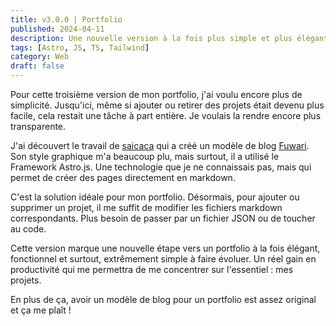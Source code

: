 ```yaml
---
title: v3.0.0 | Portfolio
published: 2024-04-11
description: Une nouvelle version à la fois plus simple et plus élégante
tags: [Astro, JS, TS, Tailwind]
category: Web
draft: false
---
```


<!-- # Portfolio v3 -->

Pour cette troisième version de mon portfolio, j'ai voulu encore plus de simplicité. Jusqu'ici, même si ajouter ou retirer des projets était devenu plus facile, cela restait une tâche à part entière. Je voulais la rendre encore plus transparente.

J'ai découvert le travail de [saicaca](https://github.com/saicaca) qui a créé un modèle de blog [Fuwari](https://github.com/saicaca/fuwari). Son style graphique m'a beaucoup plu, mais surtout, il a utilisé le Framework Astro.js. Une technologie que je ne connaissais pas, mais qui permet de créer des pages directement en markdown.

C'est la solution idéale pour mon portfolio. Désormais, pour ajouter ou supprimer un projet, il me suffit de modifier les fichiers markdown correspondants. Plus besoin de passer par un fichier JSON ou de toucher au code.

Cette version marque une nouvelle étape vers un portfolio à la fois élégant, fonctionnel et surtout, extrêmement simple à faire évoluer. Un réel gain en productivité qui me permettra de me concentrer sur l'essentiel : mes projets.

En plus de ça, avoir un modèle de blog pour un portfolio est assez original et ça me plaît !

